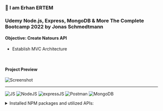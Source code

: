 ### 👋 **I am Erhan ERTEM**

### Udemy Node.js, Express, MongoDB & More The Complete Bootcamp 2022 by Jonas Schmedtmann

#### **Objective:** Create Natours API

- Establish MVC Architecture

&emsp;

<!-- #### Link to Project &rarr; [Natours-App](https://natours-app-erhan-ertem.heroku.app) -->

#### Project Preview

![Screenshot](screenshot.gif)

---

![JS](https://img.shields.io/badge/JavaScript-323330?style=flat&logo=javascript&logoColor=F7DF1E) ![NodeJS](https://img.shields.io/badge/Node.js-339933?style=flat&logo=nodedotjs&logoColor=white) ![expressJS](https://img.shields.io/badge/Express.js-000000?style=flat&logo=express&logoColor=white) ![Postman](https://img.shields.io/badge/Postman-FF6C37?style=flat&logo=Postman&logoColor=white) ![MongoDB](https://img.shields.io/badge/MongoDB-4EA94B?style=flat&logo=mongodb&logoColor=white)

<details>
<summary>Installed NPM packages and utilized APIs:</summary>

| Package command  | Package link                          | Description                                                        |
| ---------------- | ------------------------------------- | ------------------------------------------------------------------ |
| npm i -g nodemon | https://www.npmjs.com/package/nodemon | Nodemon is a helper tool for developing Node.js based applications |
| npm i express    | https://www.npmjs.com/package/express | Fast, unopinionated, minimalist web framework for Node.js          |
| npm i morgan     | https://www.npmjs.com/package/morgan  | HTTP request logger middleware for node terminal.js                |

</details>

&emsp;
